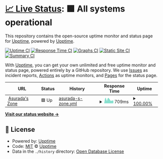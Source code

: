 # [📈 Live Status](https://upptime.github.io/upptime): <!--live status--> **🟩 All systems operational**

This repository contains the open-source uptime monitor and status page for [Upptime](https://upptime.js.org), powered by [Upptime](https://github.com/upptime/upptime).

[![Uptime CI](https://github.com/ousugo/website_status_monitor/workflows/Uptime%20CI/badge.svg)](https://github.com/ousugo/website_status_monitor/actions?query=workflow%3A%22Uptime+CI%22)
[![Response Time CI](https://github.com/ousugo/website_status_monitor/workflows/Response%20Time%20CI/badge.svg)](https://github.com/ousugo/website_status_monitor/actions?query=workflow%3A%22Response+Time+CI%22)
[![Graphs CI](https://github.com/ousugo/website_status_monitor/workflows/Graphs%20CI/badge.svg)](https://github.com/ousugo/website_status_monitor/actions?query=workflow%3A%22Graphs+CI%22)
[![Static Site CI](https://github.com/ousugo/website_status_monitor/workflows/Static%20Site%20CI/badge.svg)](https://github.com/ousugo/website_status_monitor/actions?query=workflow%3A%22Static+Site+CI%22)
[![Summary CI](https://github.com/ousugo/website_status_monitor/workflows/Summary%20CI/badge.svg)](https://github.com/ousugo/website_status_monitor/actions?query=workflow%3A%22Summary+CI%22)

With [Upptime](https://upptime.js.org), you can get your own unlimited and free uptime monitor and status page, powered entirely by a GitHub repository. We use [Issues](https://github.com/upptime/upptime/issues) as incident reports, [Actions](https://github.com/ousugo/website_status_monitor/actions) as uptime monitors, and [Pages](https://upptime.github.io/upptime) for the status page.

<!--start: status pages-->
<!-- This summary is generated by Upptime (https://github.com/upptime/upptime) -->
<!-- Do not edit this manually, your changes will be overwritten -->
<!-- prettier-ignore -->
| URL | Status | History | Response Time | Uptime |
| --- | ------ | ------- | ------------- | ------ |
| <img alt="" src="https://icons.duckduckgo.com/ip3/asurada.zone.ico" height="13"> [Asurada's Zone](https://asurada.zone) | 🟩 Up | [asurada-s-zone.yml](https://github.com/ousugo/website_status_monitor/commits/HEAD/history/asurada-s-zone.yml) | <details><summary><img alt="Response time graph" src="./graphs/asurada-s-zone/response-time-week.png" height="20"> 709ms</summary><br><a href="https://status.asurada.zone/history/asurada-s-zone"><img alt="Response time 650" src="https://img.shields.io/endpoint?url=https%3A%2F%2Fraw.githubusercontent.com%2Fousugo%2Fwebsite_status_monitor%2FHEAD%2Fapi%2Fasurada-s-zone%2Fresponse-time.json"></a><br><a href="https://status.asurada.zone/history/asurada-s-zone"><img alt="24-hour response time 534" src="https://img.shields.io/endpoint?url=https%3A%2F%2Fraw.githubusercontent.com%2Fousugo%2Fwebsite_status_monitor%2FHEAD%2Fapi%2Fasurada-s-zone%2Fresponse-time-day.json"></a><br><a href="https://status.asurada.zone/history/asurada-s-zone"><img alt="7-day response time 709" src="https://img.shields.io/endpoint?url=https%3A%2F%2Fraw.githubusercontent.com%2Fousugo%2Fwebsite_status_monitor%2FHEAD%2Fapi%2Fasurada-s-zone%2Fresponse-time-week.json"></a><br><a href="https://status.asurada.zone/history/asurada-s-zone"><img alt="30-day response time 636" src="https://img.shields.io/endpoint?url=https%3A%2F%2Fraw.githubusercontent.com%2Fousugo%2Fwebsite_status_monitor%2FHEAD%2Fapi%2Fasurada-s-zone%2Fresponse-time-month.json"></a><br><a href="https://status.asurada.zone/history/asurada-s-zone"><img alt="1-year response time 661" src="https://img.shields.io/endpoint?url=https%3A%2F%2Fraw.githubusercontent.com%2Fousugo%2Fwebsite_status_monitor%2FHEAD%2Fapi%2Fasurada-s-zone%2Fresponse-time-year.json"></a></details> | <details><summary><a href="https://status.asurada.zone/history/asurada-s-zone">100.00%</a></summary><a href="https://status.asurada.zone/history/asurada-s-zone"><img alt="All-time uptime 100.00%" src="https://img.shields.io/endpoint?url=https%3A%2F%2Fraw.githubusercontent.com%2Fousugo%2Fwebsite_status_monitor%2FHEAD%2Fapi%2Fasurada-s-zone%2Fuptime.json"></a><br><a href="https://status.asurada.zone/history/asurada-s-zone"><img alt="24-hour uptime 100.00%" src="https://img.shields.io/endpoint?url=https%3A%2F%2Fraw.githubusercontent.com%2Fousugo%2Fwebsite_status_monitor%2FHEAD%2Fapi%2Fasurada-s-zone%2Fuptime-day.json"></a><br><a href="https://status.asurada.zone/history/asurada-s-zone"><img alt="7-day uptime 100.00%" src="https://img.shields.io/endpoint?url=https%3A%2F%2Fraw.githubusercontent.com%2Fousugo%2Fwebsite_status_monitor%2FHEAD%2Fapi%2Fasurada-s-zone%2Fuptime-week.json"></a><br><a href="https://status.asurada.zone/history/asurada-s-zone"><img alt="30-day uptime 100.00%" src="https://img.shields.io/endpoint?url=https%3A%2F%2Fraw.githubusercontent.com%2Fousugo%2Fwebsite_status_monitor%2FHEAD%2Fapi%2Fasurada-s-zone%2Fuptime-month.json"></a><br><a href="https://status.asurada.zone/history/asurada-s-zone"><img alt="1-year uptime 100.00%" src="https://img.shields.io/endpoint?url=https%3A%2F%2Fraw.githubusercontent.com%2Fousugo%2Fwebsite_status_monitor%2FHEAD%2Fapi%2Fasurada-s-zone%2Fuptime-year.json"></a></details>

<!--end: status pages-->

[**Visit our status website →**](https://upptime.github.io/upptime)

## 📄 License

- Powered by: [Upptime](https://github.com/upptime/upptime)
- Code: [MIT](./LICENSE) © [Upptime](https://upptime.js.org)
- Data in the `./history` directory: [Open Database License](https://opendatacommons.org/licenses/odbl/1-0/)
